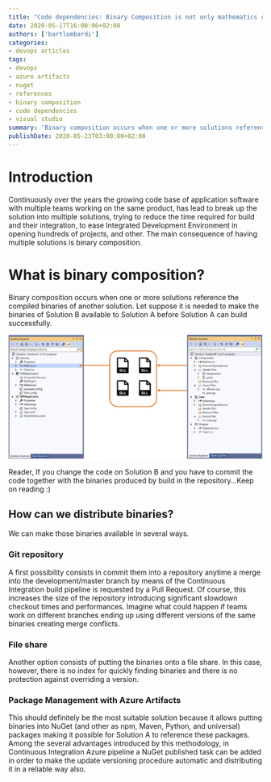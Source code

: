 ```yaml
---
title: "Code dependencies: Binary Composition is not only mathematics calculation"
date: 2020-05-17T16:00:00+02:00
authors: ['bartlombardi']
categories:
- devops articles
tags:
- devops
- azure artifacts
- nuget
- references
- binary composition
- code dependencies
- visual studio
summary: 'Binary composition occurs when one or more solutions reference the compiled binaries of another solution. In this article, I will illustrate the several way to distribute the binaries.'
publishDate: 2020-05-23T03:00:00+02:00
---
```


# Introduction

Continuously over the years the growing code base of application software with multiple teams working on the same product, has lead to break up the solution into multiple solutions, trying to reduce the time required for build and their integration, to ease Integrated Development Environment in opening hundreds of projects, and other.
The main consequence of having multiple solutions is binary composition.

# What is binary composition?

Binary composition occurs when one or more solutions reference the compiled binaries of another solution. Let suppose it is needed to make the binaries of Solution B available to Solution A before Solution A can build successfully.

![image.png](visual-studio-references.jpg)

Reader, If you change the code on Solution B and you have to commit the code together with the binaries produced by build in the repository...Keep on reading :)

## How can we distribute binaries? 

We can make those binaries available in several ways.

### Git repository
A first possibility consists in commit them into a repository anytime a merge into the development/master branch by means of the Continuous Integration build pipeline is requested by a Pull Request. Of course, this increases the size of the repository introducing significant slowdown checkout times and performances. Imagine what could happen if teams work on different branches ending up using different versions of the same binaries creating merge conflicts.

### File share
Another option consists of putting the binaries onto a file share. In this case, however, there is no index for quickly finding binaries and there is no protection against overriding a version.

### Package Management with Azure Artifacts
This should definitely be the most suitable solution because it allows putting binaries into NuGet (and other as npm, Maven, Python, and universal) packages making it possible for Solution A to reference these packages. Among the several advantages introduced by this methodology, in Continuous Integration Azure pipeline a NuGet published task can be added in order to make the update versioning procedure automatic and distributing it in a reliable way also.